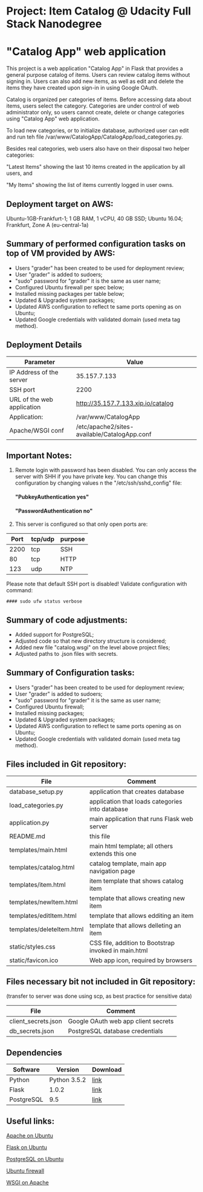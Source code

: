 # Project: Item Catalog @ Udacity Full Stack Nanodegree
# "Catalog App" web application

This project is a web application "Catalog App" in Flask that provides a
general purpose catalog of items. Users can review catalog items without
signing in. Users can also add new items, as well as edit and delete the
items they have created upon sign-in in using Google OAuth.

Catalog is organized per categories of items. Before accessing data about
items, users select the category. Categories are under control of web
administrator only, so users cannot create, delete or change categories
using "Catalog App" web application.

To load new categories, or to initialize database, authorized user can edit
and run teh file  /var/www/CatalogApp/CatalogApp/load_categories.py.

Besides real categories, web users also have on their disposal two helper
categories:

"Latest Items" showing the last 10 items created in the application by
all users, and

"My Items" showing the list of items currently logged in user owns.


## Deployment target on AWS:


Ubuntu-1GB-Frankfurt-1;
1 GB RAM, 1 vCPU, 40 GB SSD;
Ubuntu 16.04;
Frankfurt, Zone A (eu-central-1a)



## Summary of performed configuration tasks on top of VM provided by AWS:


- Users "grader" has been created to be used for deployment review;
- User "grader" is added to sudoers;
- "sudo" password for "grader" it is the same as user name;
- Configured Ubuntu firewall per spec below;
- Installed missing packages per table below;
- Updated & Upgraded system packages;
- Updated AWS configuration to reflect te same ports opening as on Ubuntu;
- Updated Google credentials with validated domain (used meta tag method).


## Deployment Details

| Parameter | Value |
| ------ | ------ |
| IP Address of the server | 35.157.7.133 |
| SSH port | 2200 |
| URL of the web application | http://35.157.7.133.xip.io/catalog |
| Application: | /var/www/CatalogApp |
| Apache/WSGI conf | /etc/apache2/sites-available/CatalogApp.conf |


## Important Notes:

1. Remote login with password has been disabled. You can only access the server
with SHH if you have private key. You can change this configuration
by changing values n the "/etc/ssh/sshd_config" file:
    #### "PubkeyAuthentication yes"
    #### "PasswordAuthentication no"


2. This server is configured so that only open ports are:

| Port | tcp/udp | purpose |
| ------ | ------ | ------ |
| 2200 | tcp | SSH |
| 80 | tcp | HTTP |
| 123 | udp | NTP |

Please note that default SSH port is disabled! Validate configuration with command:

    #### sudo ufw status verbose


## Summary of code adjustments:

- Added support for PostgreSQL;
- Adjusted code so that new directory structure is considered;
- Added new file "catalog.wsgi" on the level above project files;
- Adjusted paths to .json files with secrets.


## Summary of Configuration tasks:

- Users "grader" has been created to be used for deployment review;
- User "grader" is added to sudoers;
- "sudo" password for "grader" it is the same as user name;
- Configured Ubuntu firewall;
- Installed missing packages;
- Updated & Upgraded system packages;
- Updated AWS configuration to reflect te same ports opening as on Ubuntu;
- Updated Google credentials with validated domain (used meta tag method).


## Files included in Git repository:

| File | Comment |
| ------ | ------ |
| database_setup.py | application that creates database |
| load_categories.py | application that loads categories into database |
| application.py | main application that runs Flask web server |
| README.md | this file |
| templates/main.html | main html template; all others extends this one  |
| templates/catalog.html | catalog template, main app navigation page  |
| templates/item.html | item template that shows catalog item  |
| templates/newItem.html | template that allows creating new item  |
| templates/editItem.html | template that allows edditing an item  |
| templates/deleteItem.html | template that allows delleting an item  |
| static/styles.css | CSS file, addition to Bootstrap invoked in main.html |
| static/favicon.ico | Web app icon, required by browsers |


## Files necessary bit not included in Git repository:
(transfer to server was done using scp, as best practice for sensitive data)

| File | Comment |
| ------ | ------ |
| client_secrets.json | Google OAuth web app client secrets  |
| db_secrets.json | PostgreSQL database credentials   |

## Dependencies

| Software | Version | Download |
| ------ | ------ | ------ |
| Python | Python 3.5.2 | [link](https://www.python.org/downloads/release/python-352/) |
| Flask | 1.0.2 | [link](http://flask.pocoo.org/docs/1.0/installation/) |
| PostgreSQL | 9.5 | [link](https://www.postgresql.org/download/) |


## Useful links:

[Apache on Ubuntu](http://manpages.ubuntu.com/manpages/xenial/man8/a2ensite.8.html)

[Flask on Ubuntu](https://www.digitalocean.com/community/tutorials/how-to-deploy-a-flask-application-on-an-ubuntu-vps)

[PostgreSQL on Ubuntu](https://www.digitalocean.com/community/tutorials/how-to-install-and-use-postgresql-on-ubuntu-16-04)

[Ubuntu firewall](https://help.ubuntu.com/community/UFW)

[WSGI on Apache](http://flask.pocoo.org/docs/1.0/deploying/mod_wsgi/)


